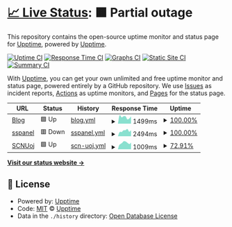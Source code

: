 # [📈 Live Status](https://demo.upptime.js.org): <!--live status--> **🟧 Partial outage**

This repository contains the open-source uptime monitor and status page for [Upptime](https://upptime.js.org), powered by [Upptime](https://github.com/upptime/upptime).

[![Uptime CI](https://github.com/M1saka10010/uptime/workflows/Uptime%20CI/badge.svg)](https://github.com/M1saka10010/uptime/actions?query=workflow%3A%22Uptime+CI%22)
[![Response Time CI](https://github.com/M1saka10010/uptime/workflows/Response%20Time%20CI/badge.svg)](https://github.com/M1saka10010/uptime/actions?query=workflow%3A%22Response+Time+CI%22)
[![Graphs CI](https://github.com/M1saka10010/uptime/workflows/Graphs%20CI/badge.svg)](https://github.com/M1saka10010/uptime/actions?query=workflow%3A%22Graphs+CI%22)
[![Static Site CI](https://github.com/M1saka10010/uptime/workflows/Static%20Site%20CI/badge.svg)](https://github.com/M1saka10010/uptime/actions?query=workflow%3A%22Static+Site+CI%22)
[![Summary CI](https://github.com/M1saka10010/uptime/workflows/Summary%20CI/badge.svg)](https://github.com/M1saka10010/uptime/actions?query=workflow%3A%22Summary+CI%22)

With [Upptime](https://upptime.js.org), you can get your own unlimited and free uptime monitor and status page, powered entirely by a GitHub repository. We use [Issues](https://github.com/upptime/upptime/issues) as incident reports, [Actions](https://github.com/M1saka10010/uptime/actions) as uptime monitors, and [Pages](https://demo.upptime.js.org) for the status page.

<!--start: status pages-->
<!-- This summary is generated by Upptime (https://github.com/upptime/upptime) -->
<!-- Do not edit this manually, your changes will be overwritten -->
<!-- prettier-ignore -->
| URL | Status | History | Response Time | Uptime |
| --- | ------ | ------- | ------------- | ------ |
| <img alt="" src="https://favicons.githubusercontent.com/www.hunyl.com" height="13"> [Blog](https://www.hunyl.com) | 🟩 Up | [blog.yml](https://github.com/M1saka10010/uptime/commits/HEAD/history/blog.yml) | <details><summary><img alt="Response time graph" src="./graphs/blog/response-time-week.png" height="20"> 1499ms</summary><br><a href="https://uptime.594144.xyz/history/blog"><img alt="Response time 2056" src="https://img.shields.io/endpoint?url=https%3A%2F%2Fraw.githubusercontent.com%2FM1saka10010%2Fuptime%2FHEAD%2Fapi%2Fblog%2Fresponse-time.json"></a><br><a href="https://uptime.594144.xyz/history/blog"><img alt="24-hour response time 1637" src="https://img.shields.io/endpoint?url=https%3A%2F%2Fraw.githubusercontent.com%2FM1saka10010%2Fuptime%2FHEAD%2Fapi%2Fblog%2Fresponse-time-day.json"></a><br><a href="https://uptime.594144.xyz/history/blog"><img alt="7-day response time 1499" src="https://img.shields.io/endpoint?url=https%3A%2F%2Fraw.githubusercontent.com%2FM1saka10010%2Fuptime%2FHEAD%2Fapi%2Fblog%2Fresponse-time-week.json"></a><br><a href="https://uptime.594144.xyz/history/blog"><img alt="30-day response time 2023" src="https://img.shields.io/endpoint?url=https%3A%2F%2Fraw.githubusercontent.com%2FM1saka10010%2Fuptime%2FHEAD%2Fapi%2Fblog%2Fresponse-time-month.json"></a><br><a href="https://uptime.594144.xyz/history/blog"><img alt="1-year response time 2056" src="https://img.shields.io/endpoint?url=https%3A%2F%2Fraw.githubusercontent.com%2FM1saka10010%2Fuptime%2FHEAD%2Fapi%2Fblog%2Fresponse-time-year.json"></a></details> | <details><summary><a href="https://uptime.594144.xyz/history/blog">100.00%</a></summary><a href="https://uptime.594144.xyz/history/blog"><img alt="All-time uptime 99.96%" src="https://img.shields.io/endpoint?url=https%3A%2F%2Fraw.githubusercontent.com%2FM1saka10010%2Fuptime%2FHEAD%2Fapi%2Fblog%2Fuptime.json"></a><br><a href="https://uptime.594144.xyz/history/blog"><img alt="24-hour uptime 100.00%" src="https://img.shields.io/endpoint?url=https%3A%2F%2Fraw.githubusercontent.com%2FM1saka10010%2Fuptime%2FHEAD%2Fapi%2Fblog%2Fuptime-day.json"></a><br><a href="https://uptime.594144.xyz/history/blog"><img alt="7-day uptime 100.00%" src="https://img.shields.io/endpoint?url=https%3A%2F%2Fraw.githubusercontent.com%2FM1saka10010%2Fuptime%2FHEAD%2Fapi%2Fblog%2Fuptime-week.json"></a><br><a href="https://uptime.594144.xyz/history/blog"><img alt="30-day uptime 99.95%" src="https://img.shields.io/endpoint?url=https%3A%2F%2Fraw.githubusercontent.com%2FM1saka10010%2Fuptime%2FHEAD%2Fapi%2Fblog%2Fuptime-month.json"></a><br><a href="https://uptime.594144.xyz/history/blog"><img alt="1-year uptime 99.96%" src="https://img.shields.io/endpoint?url=https%3A%2F%2Fraw.githubusercontent.com%2FM1saka10010%2Fuptime%2FHEAD%2Fapi%2Fblog%2Fuptime-year.json"></a></details>
| <img alt="" src="https://favicons.githubusercontent.com/ss.168167.xyz" height="13"> [sspanel](https://ss.168167.xyz) | 🟥 Down | [sspanel.yml](https://github.com/M1saka10010/uptime/commits/HEAD/history/sspanel.yml) | <details><summary><img alt="Response time graph" src="./graphs/sspanel/response-time-week.png" height="20"> 2494ms</summary><br><a href="https://uptime.594144.xyz/history/sspanel"><img alt="Response time 1978" src="https://img.shields.io/endpoint?url=https%3A%2F%2Fraw.githubusercontent.com%2FM1saka10010%2Fuptime%2FHEAD%2Fapi%2Fsspanel%2Fresponse-time.json"></a><br><a href="https://uptime.594144.xyz/history/sspanel"><img alt="24-hour response time 5402" src="https://img.shields.io/endpoint?url=https%3A%2F%2Fraw.githubusercontent.com%2FM1saka10010%2Fuptime%2FHEAD%2Fapi%2Fsspanel%2Fresponse-time-day.json"></a><br><a href="https://uptime.594144.xyz/history/sspanel"><img alt="7-day response time 2494" src="https://img.shields.io/endpoint?url=https%3A%2F%2Fraw.githubusercontent.com%2FM1saka10010%2Fuptime%2FHEAD%2Fapi%2Fsspanel%2Fresponse-time-week.json"></a><br><a href="https://uptime.594144.xyz/history/sspanel"><img alt="30-day response time 1895" src="https://img.shields.io/endpoint?url=https%3A%2F%2Fraw.githubusercontent.com%2FM1saka10010%2Fuptime%2FHEAD%2Fapi%2Fsspanel%2Fresponse-time-month.json"></a><br><a href="https://uptime.594144.xyz/history/sspanel"><img alt="1-year response time 1978" src="https://img.shields.io/endpoint?url=https%3A%2F%2Fraw.githubusercontent.com%2FM1saka10010%2Fuptime%2FHEAD%2Fapi%2Fsspanel%2Fresponse-time-year.json"></a></details> | <details><summary><a href="https://uptime.594144.xyz/history/sspanel">100.00%</a></summary><a href="https://uptime.594144.xyz/history/sspanel"><img alt="All-time uptime 99.97%" src="https://img.shields.io/endpoint?url=https%3A%2F%2Fraw.githubusercontent.com%2FM1saka10010%2Fuptime%2FHEAD%2Fapi%2Fsspanel%2Fuptime.json"></a><br><a href="https://uptime.594144.xyz/history/sspanel"><img alt="24-hour uptime 99.99%" src="https://img.shields.io/endpoint?url=https%3A%2F%2Fraw.githubusercontent.com%2FM1saka10010%2Fuptime%2FHEAD%2Fapi%2Fsspanel%2Fuptime-day.json"></a><br><a href="https://uptime.594144.xyz/history/sspanel"><img alt="7-day uptime 100.00%" src="https://img.shields.io/endpoint?url=https%3A%2F%2Fraw.githubusercontent.com%2FM1saka10010%2Fuptime%2FHEAD%2Fapi%2Fsspanel%2Fuptime-week.json"></a><br><a href="https://uptime.594144.xyz/history/sspanel"><img alt="30-day uptime 100.00%" src="https://img.shields.io/endpoint?url=https%3A%2F%2Fraw.githubusercontent.com%2FM1saka10010%2Fuptime%2FHEAD%2Fapi%2Fsspanel%2Fuptime-month.json"></a><br><a href="https://uptime.594144.xyz/history/sspanel"><img alt="1-year uptime 99.97%" src="https://img.shields.io/endpoint?url=https%3A%2F%2Fraw.githubusercontent.com%2FM1saka10010%2Fuptime%2FHEAD%2Fapi%2Fsspanel%2Fuptime-year.json"></a></details>
| <img alt="" src="https://favicons.githubusercontent.com/oj.socoding.cn" height="13"> [SCNUoj](https://oj.socoding.cn) | 🟩 Up | [scn-uoj.yml](https://github.com/M1saka10010/uptime/commits/HEAD/history/scn-uoj.yml) | <details><summary><img alt="Response time graph" src="./graphs/scn-uoj/response-time-week.png" height="20"> 1009ms</summary><br><a href="https://uptime.594144.xyz/history/scn-uoj"><img alt="Response time 1175" src="https://img.shields.io/endpoint?url=https%3A%2F%2Fraw.githubusercontent.com%2FM1saka10010%2Fuptime%2FHEAD%2Fapi%2Fscn-uoj%2Fresponse-time.json"></a><br><a href="https://uptime.594144.xyz/history/scn-uoj"><img alt="24-hour response time 1065" src="https://img.shields.io/endpoint?url=https%3A%2F%2Fraw.githubusercontent.com%2FM1saka10010%2Fuptime%2FHEAD%2Fapi%2Fscn-uoj%2Fresponse-time-day.json"></a><br><a href="https://uptime.594144.xyz/history/scn-uoj"><img alt="7-day response time 1009" src="https://img.shields.io/endpoint?url=https%3A%2F%2Fraw.githubusercontent.com%2FM1saka10010%2Fuptime%2FHEAD%2Fapi%2Fscn-uoj%2Fresponse-time-week.json"></a><br><a href="https://uptime.594144.xyz/history/scn-uoj"><img alt="30-day response time 1143" src="https://img.shields.io/endpoint?url=https%3A%2F%2Fraw.githubusercontent.com%2FM1saka10010%2Fuptime%2FHEAD%2Fapi%2Fscn-uoj%2Fresponse-time-month.json"></a><br><a href="https://uptime.594144.xyz/history/scn-uoj"><img alt="1-year response time 1175" src="https://img.shields.io/endpoint?url=https%3A%2F%2Fraw.githubusercontent.com%2FM1saka10010%2Fuptime%2FHEAD%2Fapi%2Fscn-uoj%2Fresponse-time-year.json"></a></details> | <details><summary><a href="https://uptime.594144.xyz/history/scn-uoj">72.91%</a></summary><a href="https://uptime.594144.xyz/history/scn-uoj"><img alt="All-time uptime 79.77%" src="https://img.shields.io/endpoint?url=https%3A%2F%2Fraw.githubusercontent.com%2FM1saka10010%2Fuptime%2FHEAD%2Fapi%2Fscn-uoj%2Fuptime.json"></a><br><a href="https://uptime.594144.xyz/history/scn-uoj"><img alt="24-hour uptime 100.00%" src="https://img.shields.io/endpoint?url=https%3A%2F%2Fraw.githubusercontent.com%2FM1saka10010%2Fuptime%2FHEAD%2Fapi%2Fscn-uoj%2Fuptime-day.json"></a><br><a href="https://uptime.594144.xyz/history/scn-uoj"><img alt="7-day uptime 72.91%" src="https://img.shields.io/endpoint?url=https%3A%2F%2Fraw.githubusercontent.com%2FM1saka10010%2Fuptime%2FHEAD%2Fapi%2Fscn-uoj%2Fuptime-week.json"></a><br><a href="https://uptime.594144.xyz/history/scn-uoj"><img alt="30-day uptime 91.14%" src="https://img.shields.io/endpoint?url=https%3A%2F%2Fraw.githubusercontent.com%2FM1saka10010%2Fuptime%2FHEAD%2Fapi%2Fscn-uoj%2Fuptime-month.json"></a><br><a href="https://uptime.594144.xyz/history/scn-uoj"><img alt="1-year uptime 79.77%" src="https://img.shields.io/endpoint?url=https%3A%2F%2Fraw.githubusercontent.com%2FM1saka10010%2Fuptime%2FHEAD%2Fapi%2Fscn-uoj%2Fuptime-year.json"></a></details>

<!--end: status pages-->

[**Visit our status website →**](https://demo.upptime.js.org)

## 📄 License

- Powered by: [Upptime](https://github.com/upptime/upptime)
- Code: [MIT](./LICENSE) © [Upptime](https://upptime.js.org)
- Data in the `./history` directory: [Open Database License](https://opendatacommons.org/licenses/odbl/1-0/)
